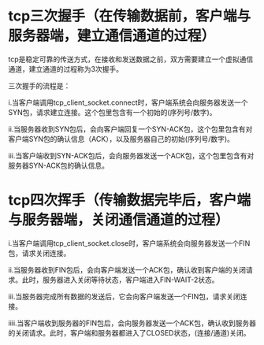 # tcp三次握手（在传输数据前，客户端与服务器端，建立通信通道的过程）

tcp是稳定可靠的传送方式，在接收和发送数据之前，双方需要建立一个虚拟通信通道，建立通道的过程称为3次握手。

三次握手的流程是：

i.当客户端调用tcp_client_socket.connect时，客户端系统会向服务器发送一个SYN包，请求建立连接。这个包里包含有一个初始的(序列号/数字)。

ii.当服务器收到SYN包后，会向客户端回复一个SYN-ACK包，这个包里包含有对客户端SYN包的确认信息（ACK），以及服务器自己的初始(序列号/数字)。

iii.当客户端收到SYN-ACK包后，会向服务器发送一个ACK包，这个包里包含有对服务器SYN-ACK包的确认信息。

# tcp四次挥手（传输数据完毕后，客户端与服务器端，关闭通信通道的过程）

i.当客户端调用tcp_client_socket.close时，客户端系统会向服务器发送一个FIN包，请求关闭连接。

ii.当服务器收到FIN包后，会向客户端发送一个ACK包，确认收到客户端的关闭请求。此时，服务器进入关闭等待状态，客户端进入FIN-WAIT-2状态。

iii.当服务器完成所有数据的发送后，它会向客户端发送一个FIN包，请求关闭连接。

iiii.当客户端收到服务器的FIN包后，会向服务器发送一个ACK包，确认收到服务器的关闭请求。此时，客户端和服务器都进入了CLOSED状态，(连接/通道)关闭。